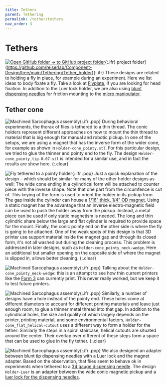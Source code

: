 ```yaml
---
title: Tethers
parent: Tethering
permalink: /tether/tethers
nav_order: 3
---
```


# Tethers 

[![Open GitHub folder]({{site.baseurl}}/assets/img/GitHub-Mark-32px.png) → to GitHub project folder](https://github.com/reiserlab/Component-Design/tree/main/Miscellaneous/Holder_Tablet){:.ifr}
 project folder](https://github.com/reiserlab/Component-Design/tree/main/Tethering/Tether_holder){:.ifr}
These designs are related to holding a fly in place, for example during an experiment. Here we list ideas to body fixate a fly. Take a look at [Flyplate]({{site.baseurl}}/tether/flyplate), if you are looking for head fixation. In addition to the Luer lock holder, we are also using [blunt dispensing needles]({{site.baseurl}}/miscellaneous/dispensing-needle) for friction mounting to the [micro manipulator]({{site.baseurl}}/tether/micromanipulator).

## Tether cone

![Machined Sarcophagus assembly]({{site.baseurl}}/assets/img/Tethering/Tether_mount/Tether_holder_cone_tip-0.07.png){:.ifr .pop}
During behavioral experiments, the thorax of flies is tethered to a thin thread. The conic holders represent different approaches on how to mount the thin thread to material that is big enough for manual and robotic pickup. In one of the setups, we are using a magnet that has the inverse form of the wider cone, for example as shown in `Holder-cone_pointy.stl`. For this particular design, we tried to glue the thinner and pointy end to the fly. The design `Holder-cone_pointy_tip-0.07.stl` is intended for a similar use, and in fact the results are show here.
{:.clear}

![Fly tethered to a pointy holder]({{site.baseurl}}/assets/img/Tethering/Tether_mount/Tether_holder_cone_tip-0.07_form3_03_2019-11_fly.jpg){:.ifr .pop}
Just a quick explanation of the design – which should be similar for many of the other holder designs as well: The wide cone ending in a cylindrical form will be attached to counter piece with the inverse shape. Note that one part from the circumfence is cut of. This keying of the form is used to orient the holder in its pickup form. The gap inside the cylinder can house a [1/16" thick, 1/4" OD magnet](https://www.mcmaster.com/5862k141). Using a static magnet has the advantage that an inverse electro-magnetic field can be used to push the holder away from the pickup. Instead, a metal piece can be used if only static magnetism is needed. The long and thin cylindric share below the large and flat cylinder is required to provide space for the mount. Finally, the conic pointy end on the other side is where the fly is going to be attached. One of the weak spots of this design is that 3D printer use support material inside the magnet gap and through its closed form, it's not all washed out during the cleaning process. This problem is addressed in later designs, such as `Holder-cone_pointy_neck-wedge`. Here an additional but smaller opening on the opposite side of where the magnet is slipped in, allows better cleaning.
{:.clear}

![Machined Sarcophagus assembly]({{site.baseurl}}/assets/img/Tethering/Tether_mount/Tether_holder_cone_tip_neck-wedge.png){:.ifr .pop}
Talking about the `Holder-cone_pointy_neck-wedge`: this is an attempt to see how thin current printers like the [Form 3]({{site.baseurl}}/production) can currently print. This never really worked, but we keep it to test future printers.

![Machined Sarcophagus assembly]({{site.baseurl}}/assets/img/Tethering/Tether_mount/Tether_holder_flat-cone_hole-0.3mm.png){:.ifr .pop}
Similarly, a number of designs have a hole instead of the pointy end. These holes come at different diameters to account for different printing materials and leave just enough room, to glue a thinner metal thread into that gap. In addition to the cylindrical holes, the size and quality of which largely depends on the printer, printing material, and some environmental factors, `Holder-cone_flat_helical-cutout` uses a different way to form a holder for the tether: Similarly the steps in a spiral staircase, helical cutouts are situated around the center. Their overlap over different of these steps form a space that can be used to glue in the fly tether.
{:.clear}

![Machined Sarcophagus assembly]({{site.baseurl}}/assets/img/Tethering/Tether_mount/Adapter_Magnet_Luer.png){:.ifr .pop}
We also designed an adapter between blunt tip dispensing needles with a Luer lock and the magnet adapter. Based on the observation, that flies seem to behave ok in experiments when tethered to a [34 gauge dispensing needle](https://www.amazon.com/dp/B01FI9GKL0/). The design `Holder-Luer` is an adapter between the wide conic magnetic pickup and a [luer lock for the dispensing needles]({{site.baseurl}}/miscellaneous/dispensing-needle).